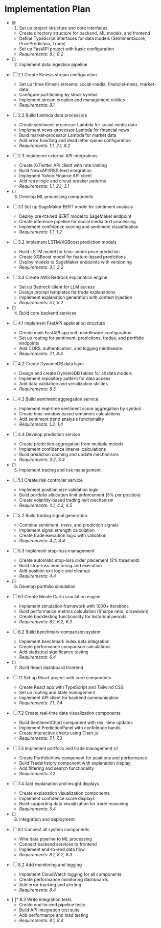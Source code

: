 # Implementation Plan

- [x] 1. Set up project structure and core interfaces






  - Create directory structure for backend, ML models, and frontend
  - Define TypeScript interfaces for data models (SentimentScore, PricePrediction, Trade)
  - Set up FastAPI project with basic configuration
  - _Requirements: 8.1, 8.2_

- [ ] 2. Implement data ingestion pipeline
- [ ] 2.1 Create Kinesis stream configuration
  - Set up three Kinesis streams: social-media, financial-news, market-data
  - Configure partitioning by stock symbol
  - Implement stream creation and management utilities
  - _Requirements: 8.1_

- [ ] 2.2 Build Lambda data processors
  - Create sentiment-processor Lambda for social media data
  - Implement news-processor Lambda for financial news
  - Build market-processor Lambda for market data
  - Add error handling and dead letter queue configuration
  - _Requirements: 1.1, 2.1, 8.2_

- [ ] 2.3 Implement external API integrations
  - Create X/Twitter API client with rate limiting
  - Build NewsAPI/RSS feed integration
  - Implement Yahoo Finance API client
  - Add retry logic and circuit breaker patterns
  - _Requirements: 1.1, 2.1, 3.1_

- [ ] 3. Develop ML processing components
- [ ] 3.1 Set up SageMaker BERT model for sentiment analysis
  - Deploy pre-trained BERT model to SageMaker endpoint
  - Create inference pipeline for social media text processing
  - Implement confidence scoring and sentiment classification
  - _Requirements: 1.1, 1.2_

- [ ] 3.2 Implement LSTM/XGBoost prediction models
  - Build LSTM model for time-series price prediction
  - Create XGBoost model for feature-based predictions
  - Deploy models to SageMaker endpoints with versioning
  - _Requirements: 3.1, 3.2_

- [ ] 3.3 Create AWS Bedrock explanation engine
  - Set up Bedrock client for LLM access
  - Design prompt templates for trade explanations
  - Implement explanation generation with context injection
  - _Requirements: 5.1, 5.2_

- [ ] 4. Build core backend services
- [ ] 4.1 Implement FastAPI application structure
  - Create main FastAPI app with middleware configuration
  - Set up routing for sentiment, predictions, trades, and portfolio endpoints
  - Add CORS, authentication, and logging middleware
  - _Requirements: 7.1, 8.4_

- [ ] 4.2 Create DynamoDB data layer
  - Design and create DynamoDB tables for all data models
  - Implement repository pattern for data access
  - Add data validation and serialization utilities
  - _Requirements: 8.3_

- [ ] 4.3 Build sentiment aggregation service
  - Implement real-time sentiment score aggregation by symbol
  - Create time-window based sentiment calculations
  - Add sentiment trend analysis functionality
  - _Requirements: 1.3, 1.4_

- [ ] 4.4 Develop prediction service
  - Create prediction aggregation from multiple models
  - Implement confidence interval calculations
  - Build prediction caching and update mechanisms
  - _Requirements: 3.2, 3.4_

- [ ] 5. Implement trading and risk management
- [ ] 5.1 Create risk controller service
  - Implement position size validation logic
  - Build portfolio allocation limit enforcement (5% per position)
  - Create volatility-based trading halt mechanism
  - _Requirements: 4.1, 4.3, 4.5_

- [ ] 5.2 Build trading signal generation
  - Combine sentiment, news, and prediction signals
  - Implement signal strength calculation
  - Create trade execution logic with validation
  - _Requirements: 4.2, 4.4_

- [ ] 5.3 Implement stop-loss management
  - Create automatic stop-loss order placement (2% threshold)
  - Build stop-loss monitoring and execution
  - Add position exit logic and cleanup
  - _Requirements: 4.4_

- [ ] 6. Develop portfolio simulation
- [ ] 6.1 Create Monte Carlo simulation engine
  - Implement simulation framework with 1000+ iterations
  - Build performance metrics calculation (Sharpe ratio, drawdown)
  - Create backtesting functionality for historical periods
  - _Requirements: 6.1, 6.2, 6.3_

- [ ] 6.2 Build benchmark comparison system
  - Implement benchmark index data integration
  - Create performance comparison calculations
  - Add statistical significance testing
  - _Requirements: 6.4_

- [ ] 7. Build React dashboard frontend
- [ ] 7.1 Set up React project with core components
  - Create React app with TypeScript and Tailwind CSS
  - Set up routing and state management
  - Implement API client for backend communication
  - _Requirements: 7.1, 7.4_

- [ ] 7.2 Create real-time data visualization components
  - Build SentimentChart component with real-time updates
  - Implement PredictionPanel with confidence bands
  - Create interactive charts using Chart.js
  - _Requirements: 7.1, 7.3_

- [ ] 7.3 Implement portfolio and trade management UI
  - Create PortfolioView component for positions and performance
  - Build TradeHistory component with explanation display
  - Add filtering and search functionality
  - _Requirements: 7.2_

- [ ] 7.4 Add explanation and insight displays
  - Create explanation visualization components
  - Implement confidence score displays
  - Build supporting data visualization for trade reasoning
  - _Requirements: 5.4_

- [ ] 8. Integration and deployment
- [ ] 8.1 Connect all system components
  - Wire data pipeline to ML processing
  - Connect backend services to frontend
  - Implement end-to-end data flow
  - _Requirements: 8.1, 8.2, 8.3_

- [ ] 8.2 Add monitoring and logging
  - Implement CloudWatch logging for all components
  - Create performance monitoring dashboards
  - Add error tracking and alerting
  - _Requirements: 8.4_

- [ ]* 8.3 Write integration tests
  - Create end-to-end pipeline tests
  - Build API integration test suite
  - Add performance and load testing
  - _Requirements: 8.1, 8.4_